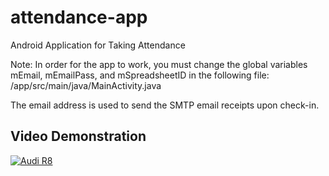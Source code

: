 # attendance-app
Android Application for Taking Attendance

Note: In order for the app to work, you must change the global variables mEmail, mEmailPass, and mSpreadsheetID in the following file: /app/src/main/java/MainActivity.java

The email address is used to send the SMTP email receipts upon check-in.

## Video Demonstration

[![Audi R8](http://img.youtube.com/vi/QSUPn3xjjSQ/0.jpg)](https://www.youtube.com/watch?v=QSUPn3xjjSQ "Audi R8")
